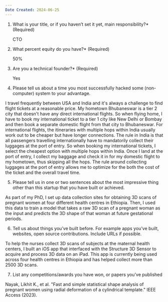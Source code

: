 ```yaml
---
Date Created: 2024-06-25
---
```

1. What is your title, or if you haven’t set it yet, main responsibility?* (Required)

	CTO

2. What percent equity do you have?* (Required)

	50%

3. Are you a technical founder?* (Required)

	Yes

4. Please tell us about a time you most successfully hacked some (non-computer) system to your advantage.
	 
I travel frequently between USA and India and it's always a challenge to find flight tickets at a reasonable price. My hometown Bhubaneswar is a tier 2 city that doesn't have any direct international flights. So when flying home, I have to book my international ticket to a tier 1 city like New Delhi or Bombay and then book a separate domestic flight from that city to Bhubaneswar. For international flights, the itineraries with multiple hops within India usually work out to be cheaper but have longer connections. The rule in India is that all passengers travelling internationally have to mandatorily collect their luggages at the port of entry. So when booking my international tickets, I select the cheapest option with multiple hops within India. Once I land at the port of entry, I collect my baggage and check it in for my domestic flight to my hometown, thus skipping all the hops. The rule around collecting luggages at the port of entry allows me to optimize for the both the cost of the ticket and the overall travel time.

5. Please tell us in one or two sentences about the most impressive thing other than this startup that you have built or achieved.

As part of my PhD, I set up data collection sites for obtaining 3D scans of pregnant women at four different health centres in Ethiopia. Then, I used this data to train a model that takes a raw 3D scan of a pregnant woman as the input and predicts the 3D shape of that woman at future gestational periods. 

6. Tell us about things you’ve built before. For example apps you’ve built, websites, open source contributions. Include URLs if possible.

To help the nurses collect 3D scans of subjects at the maternal health centers, I built an iOS app that interfaced with the Structure 3D Sensor to acquire and process 3D data on an iPad. This app is currently being used across four health centres in Ethiopia and has helped collect more than 2500 3D scans.

7. List any competitions/awards you have won, or papers you’ve published

Nayak, Likhit K., et al. "Fast and simple statistical shape analysis of pregnant women using radial deformation of a cylindrical template." IEEE Access (2023).

